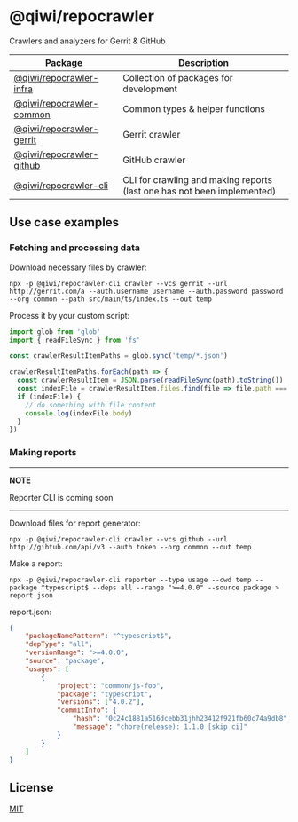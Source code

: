 # @qiwi/repocrawler
Crawlers and analyzers for Gerrit & GitHub

| Package | Description |
|---------|-------------|
| [@qiwi/repocrawler-infra](./packages/infra) | Collection of packages for development |
| [@qiwi/repocrawler-common](./packages/common) | Common types & helper functions |
| [@qiwi/repocrawler-gerrit](./packages/gerrit) | Gerrit crawler |
| [@qiwi/repocrawler-github](./packages/github) | GitHub crawler |
| [@qiwi/repocrawler-cli](./packages/cli) | CLI for crawling and making reports (last one has not been implemented) |

## Use case examples
### Fetching and processing data
Download necessary files by crawler:
```shell
npx -p @qiwi/repocrawler-cli crawler --vcs gerrit --url http://gerrit.com/a --auth.username username --auth.password password --org common --path src/main/ts/index.ts --out temp
```
Process it by your custom script:
```js
import glob from 'glob'
import { readFileSync } from 'fs'

const crawlerResultItemPaths = glob.sync('temp/*.json')

crawlerResultItemPaths.forEach(path => {
  const crawlerResultItem = JSON.parse(readFileSync(path).toString())
  const indexFile = crawlerResultItem.files.find(file => file.path === 'src/main/ts/index.ts')
  if (indexFile) {
    // do something with file content
    console.log(indexFile.body)
  }
})
```
### Making reports 

---
**NOTE**

Reporter CLI is coming soon

---

Download files for report generator:
```shell
npx -p @qiwi/repocrawler-cli crawler --vcs github --url http://gihtub.com/api/v3 --auth token --org common --out temp
```
Make a report:
```shell
npx -p @qiwi/repocrawler-cli reporter --type usage --cwd temp --package ^typescript$ --deps all --range ">=4.0.0" --source package > report.json
```
report.json:
```json
{
	"packageNamePattern": "^typescript$",
	"depType": "all",
	"versionRange": ">=4.0.0",
	"source": "package",
	"usages": [
		{
			"project": "common/js-foo",
			"package": "typescript",
			"versions": ["4.0.2"],
			"commitInfo": {
				"hash": "0c24c1881a516dcebb31jhh23412f921fb60c74a9db8",
				"message": "chore(release): 1.1.0 [skip ci]"
			}
		}
	]
}
```
## License
[MIT](./LICENSE)
